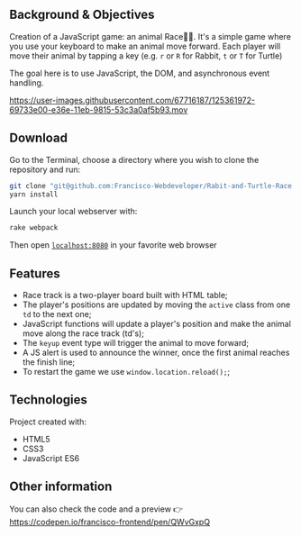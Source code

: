 ## Background & Objectives

Creation of a JavaScript game: an animal Race🐰🐢. It's a simple game where you use your keyboard to make an animal move forward. Each player will move their animal by tapping a key (e.g. `r` or `R` for Rabbit, `t` or `T` for Turtle)

The goal here is to use JavaScript, the DOM, and asynchronous event handling.

https://user-images.githubusercontent.com/67716187/125361972-69733e00-e36e-11eb-9815-53c3a0af5b93.mov

## Download
Go to the Terminal, choose a directory where you wish to clone the repository and run: 
```bash
git clone "git@github.com:Francisco-Webdeveloper/Rabit-and-Turtle-Race.git"
yarn install
``` 
Launch your local webserver with:

```bash
rake webpack
```
Then open [`localhost:8080`](http://localhost:8080) in your favorite web browser

## Features
* Race track is a two-player board built with HTML table;
* The player's positions are updated by moving the `active` class from one `td` to the next one;
* JavaScript functions will update a player's position and make the animal move along the race track (td's);
* The `keyup` event type will trigger the animal to move forward;
* A JS alert is used to announce the winner, once the first animal reaches the finish line;
* To restart the game we use `window.location.reload();`;

## Technologies
Project created with:
* HTML5
* CSS3
* JavaScript ES6

## Other information
You can also check the code and a preview 👉  https://codepen.io/francisco-frontend/pen/QWvGxpQ

